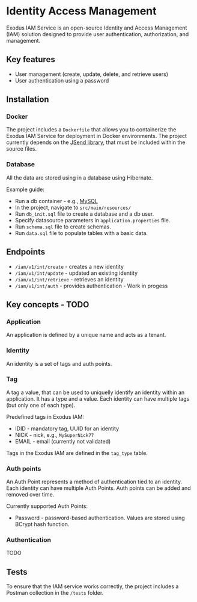 # Identity Access Management
Exodus IAM Service is an open-source Identity and Access Management (IAM) solution designed to provide user authentication, authorization, and management.

## Key features
- User management (create, update, delete, and retrieve users)
- User authentication using a password

## Installation
### Docker
The project includes a `Dockerfile` that allows you to containerize the Exodus IAM Service for deployment in Docker environments.
The project currently depends on the [JSend library](https://github.com/Maros1077/exodus-jsend-network), that must be included within the source files.
### Database
All the data are stored using in a database using Hibernate.

Example guide:
- Run a db container - e.g., [MySQL](https://hub.docker.com/_/mysql)
- In the project, navigate to `src/main/resources/`
- Run `db_init.sql` file to create a database and a db user.
- Specify datasource parameters in `application.properties` file.
- Run `schema.sql` file to create schemas.
- Run `data.sql` file to populate tables with a basic data.

## Endpoints
- `/iam/v1/int/create` - creates a new identity
- `/iam/v1/int/update` - updated an existing identity
- `/iam/v1/int/retrieve` - retrieves an identity
- `/iam/v1/int/auth` - provides authentication - Work in progess

## Key concepts - TODO
### Application
An application is defined by a unique name and acts as a tenant.

### Identity
An identity is a set of tags and auth points.

### Tag
A tag a value, that can be used to uniquelly identify an identity within an application.
It has a type and a value. Each identity can have multiple tags (but only one of each type).

Predefined tags in Exodus IAM:
- IDID - mandatory tag, UUID for an identity
- NICK - nick, e.g., `MySuperNick77`
- EMAIL - email (currently not validated)

Tags in the Exodus IAM are defined in the `tag_type` table.

### Auth points
An Auth Point represents a method of authentication tied to an identity. Each identity can have multiple Auth Points. Auth points can be added and removed over time.

Currently supported Auth Points:
- Password -  password-based authentication. Values are stored using BCrypt hash function.

### Authentication
TODO

## Tests
To ensure that the IAM service works correctly, the project includes a Postman collection in the `/tests` folder.